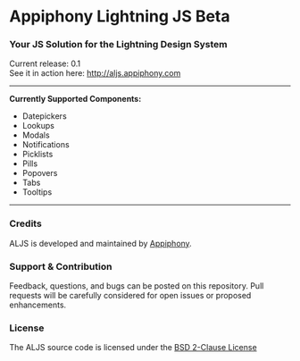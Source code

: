 # Appiphony Lightning JS Beta
### Your JS Solution for the Lightning Design System
Current release: 0.1  
See it in action here: <a href="http://aljs.appiphony.com" target="_blank">http://aljs.appiphony.com</a>

---

**Currently Supported Components:**
* Datepickers
* Lookups
* Modals
* Notifications
* Picklists
* Pills
* Popovers
* Tabs
* Tooltips

---

### Credits
ALJS is developed and maintained by <a href="http://appiphony.com" target="_blank">Appiphony</a>.

### Support & Contribution
Feedback, questions, and bugs can be posted on this repository. Pull requests will be carefully considered for open issues or proposed enhancements.

### License
The ALJS source code is licensed under the <a href="http://opensource.org/licenses/BSD-2-Clause" target="_blank">BSD 2-Clause License</a>